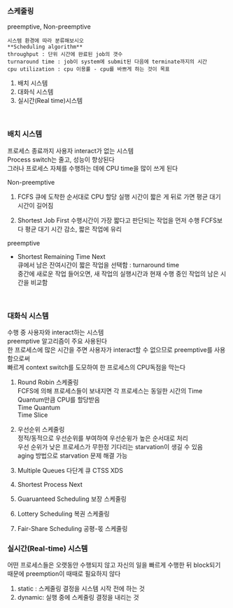 ### 스케줄링

preemptive, Non-preemptive


```
시스템 환경에 따라 분류해보시오
**Scheduling algorithm**
throughput : 단위 시간에 완료된 job의 갯수
turnaround time : job이 system에 submit된 다음에 terminate까지의 시간
cpu utilization : cpu 이용률 - cpu를 바쁘게 하는 것이 목표
```
1. 배치 시스템
2. 대화식 시스템
3. 실시간(Real time)시스템
</br>

### 배치 시스템
프로세스 종료까지 사용자 interact가 없는 시스템 </br>
Process switch는 줄고, 성능이 향상된다 </br>
그러나 프로세스 자체를 수행하는 데에 CPU time을 많이 쓰게 된다 </br>

Non-preemptive
1. FCFS
   큐에 도착한 순서대로 CPU 할당
   실행 시간이 짧은 게 뒤로 가면 평균 대기 시간이 길어짐

2. Shortest Job First
   수행시간이 가장 짧다고 판단되는 작업을 먼저 수행
   FCFS보다 평균 대기 시간 감소, 짧은 작업에 유리

preemptive
* Shortest Remaining Time Next </br>
  큐에서 남은 잔여시간이 짧은 작업을 선택함 : turnaround time </br>
  중간에 새로운 작업 들어오면, 새 작업의 실행시간과 현재 수행 중인 작업의 남은 시간을 비교함 </br>
</br>

### 대화식 시스템
수행 중 사용자와 interact하는 시스템 </br>
preemptive 알고리즘이 주요 사용된다 </br>
한 프로세스에 많은 시간을 주면 사용자가 interact할 수 없으므로 preemptive를 사용함으로써 </br>
빠르게 context switch를 도모하여 한 프로세스의 CPU독점을 막는다

1. Round Robin 스케줄링 </br>
   FCFS에 의해 프로세스들이 보내지면 각 프로세스는 동일한 시간의 Time Quantum만큼 CPU를 할당받음 </br>
   Time Quantum </br>
   Time Slice </br>
2. 우선순위 스케줄링 </br>
   정적/동적으로 우선순위를 부여하여 우선순윙가 높은 순서대로 처리 </br> 
   우선 순위가 낮은 프로세스가 무한정 기다리는 starvation이 생길 수 있음 </br>
   aging 방법으로 starvation 문제 해결 가능 </br>

3. Multiple Queues 다단계 큐
   CTSS
   XDS
4. Shortest Process Next
5. Guaruanteed Scheduling 보장 스케줄링
6. Lottery Scheduling 복권 스케줄링
7. Fair-Share Scheduling 공평-몫 스케줄링

### 실시간(Real-time) 시스템
어떤 프로세스들은 오랫동안 수행되지 않고 자신의 일을 빠르게 수행한 뒤 block되기 때문에 preemption이 때때로 필요하지 않다
1) static : 스케줄링 결정을 시스템 시작 전에 하는 것
2) dynamic: 실행 중에 스케줄링 결정을 내리는 것
